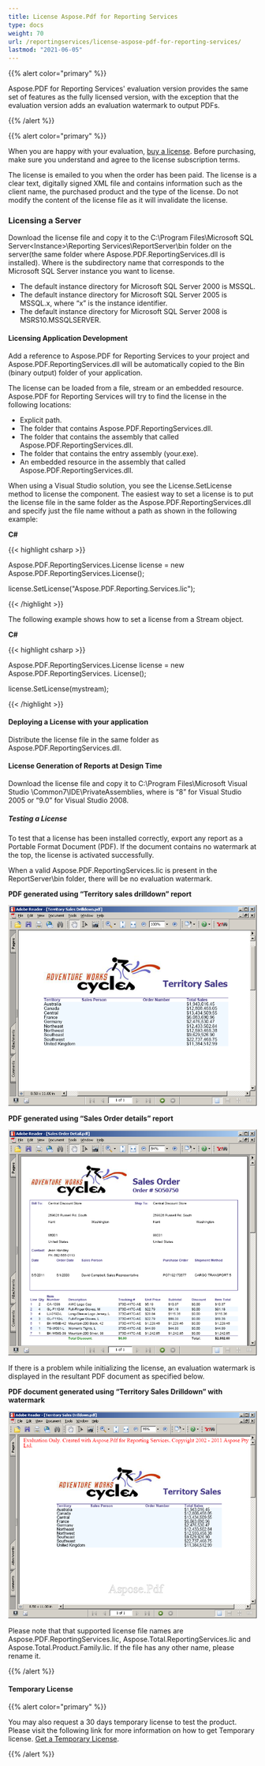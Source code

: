 ```yaml
---
title: License Aspose.Pdf for Reporting Services
type: docs
weight: 70
url: /reportingservices/license-aspose-pdf-for-reporting-services/
lastmod: "2021-06-05"
---
```


{{% alert color="primary" %}}

Aspose.PDF for Reporting Services' evaluation version provides the same set of features as the fully licensed version, with the exception that the evaluation version adds an evaluation watermark to output PDFs.

{{% /alert %}}

{{% alert color="primary" %}}

When you are happy with your evaluation, [buy a license](https://purchase.aspose.com/buy). Before purchasing, make sure you understand and agree to the license subscription terms.

The license is emailed to you when the order has been paid. The license is a clear text, digitally signed XML file and contains information such as the client name, the purchased product and the type of the license. Do not modify the content of the license file as it will invalidate the license.
### **Licensing a Server**
Download the license file and copy it to the C:\Program Files\Microsoft SQL Server\<Instance>\Reporting Services\ReportServer\bin folder on the server(the same folder where Aspose.PDF.ReportingServices.dll is installed).
Where <Instance> is the subdirectory name that corresponds to the Microsoft SQL Server instance you want to license.

- The default instance directory for Microsoft SQL Server 2000 is MSSQL.
- The default instance directory for Microsoft SQL Server 2005 is MSSQL.x, where “x” is the instance identifier.
- The default instance directory for Microsoft SQL Server 2008 is MSRS10.MSSQLSERVER.
#### **Licensing Application Development**
Add a reference to Aspose.PDF for Reporting Services to your project and Aspose.PDF.ReportingServices.dll will be automatically copied to the Bin (binary output) folder of your application.

The license can be loaded from a file, stream or an embedded resource. Aspose.PDF for Reporting Services will try to find the license in the following locations:

- Explicit path.
- The folder that contains Aspose.PDF.ReportingServices.dll.
- The folder that contains the assembly that called Aspose.PDF.ReportingServices.dll.
- The folder that contains the entry assembly (your.exe).
- An embedded resource in the assembly that called Aspose.PDF.ReportingServices.dll.

When using a Visual Studio solution, you see the License.SetLicense method to license the component. The easiest way to set a license is to put the license file in the same folder as the Aspose.PDF.ReportingServices.dll and specify just the file name without a path as shown in the following example:

**C#**

{{< highlight csharp >}}

 Aspose.PDF.ReportingServices.License license = new Aspose.PDF.ReportingServices.License();

license.SetLicense("Aspose.PDF.Reporting.Services.lic");

{{< /highlight >}}

The following example shows how to set a license from a Stream object.

**C#**

{{< highlight csharp >}}

 Aspose.PDF.ReportingServices.License license = new Aspose.PDF.ReportingServices. License();

license.SetLicense(mystream);

{{< /highlight >}}
#### **Deploying a License with your application**
Distribute the license file in the same folder as Aspose.PDF.ReportingServices.dll.
#### **License Generation of Reports at Design Time**
Download the license file and copy it to C:\Program Files\Microsoft Visual Studio <Version>\Common7\IDE\PrivateAssemblies, where <Version> is “8” for Visual Studio 2005 or “9.0” for Visual Studio 2008.
##### **Testing a License**
To test that a license has been installed correctly, export any report as a Portable Format Document (PDF). If the document contains no watermark at the top, the license is activated successfully.

When a valid Aspose.PDF.ReportingServices.lic is present in the ReportServer\bin folder, there will be no evaluation watermark.

**PDF generated using “Territory sales drilldown” report**

![todo:image_alt_text](license-aspose-pdf-for-reporting-services_1.png)



**PDF generated using “Sales Order details” report**

![todo:image_alt_text](license-aspose-pdf-for-reporting-services_2.png)

If there is a problem while initializing the license, an evaluation watermark is displayed in the resultant PDF document as specified below.

**PDF document generated using “Territory Sales Drilldown” with watermark**

![todo:image_alt_text](license-aspose-pdf-for-reporting-services_3.png)

Please note that that supported license file names are Aspose.PDF.ReportingServices.lic, Aspose.Total.ReportingServices.lic and Aspose.Total.Product.Family.lic. If the file has any other name, please rename it.

{{% /alert %}}

#### **Temporary License**
{{% alert color="primary" %}}

You may also request a 30 days temporary license to test the product. Please visit the following link for more information on how to get Temporary license. [Get a Temporary License](https://purchase.aspose.com/temporary-license).

{{% /alert %}}
